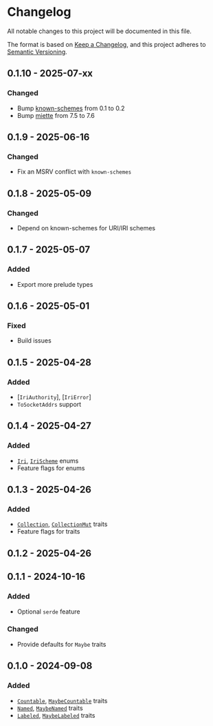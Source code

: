 # Changelog

All notable changes to this project will be documented in this file.

The format is based on [Keep a Changelog](https://keepachangelog.com/en/1.0.0/),
and this project adheres to [Semantic Versioning](https://semver.org/spec/v2.0.0.html).

## 0.1.10 - 2025-07-xx
### Changed
- Bump [known-schemes] from 0.1 to 0.2
- Bump [miette] from 7.5 to 7.6

## 0.1.9 - 2025-06-16
### Changed
- Fix an MSRV conflict with `known-schemes`

## 0.1.8 - 2025-05-09
### Changed
- Depend on known-schemes for URI/IRI schemes

## 0.1.7 - 2025-05-07
### Added
- Export more prelude types

## 0.1.6 - 2025-05-01
### Fixed
- Build issues

## 0.1.5 - 2025-04-28
### Added
- [`IriAuthority`], [`IriError`]
- `ToSocketAddrs` support

## 0.1.4 - 2025-04-27
### Added
- [`Iri`], [`IriScheme`] enums
- Feature flags for enums

## 0.1.3 - 2025-04-26
### Added
- [`Collection`], [`CollectionMut`] traits
- Feature flags for traits

## 0.1.2 - 2025-04-26

## 0.1.1 - 2024-10-16
### Added
- Optional `serde` feature
### Changed
- Provide defaults for `Maybe` traits

## 0.1.0 - 2024-09-08
### Added
- [`Countable`], [`MaybeCountable`] traits
- [`Named`], [`MaybeNamed`] traits
- [`Labeled`], [`MaybeLabeled`] traits

[`Collection`]: https://docs.rs/dogma/latest/dogma/traits/trait.Collection.html
[`CollectionMut`]: https://docs.rs/dogma/latest/dogma/traits/trait.CollectionMut.html
[`Countable`]: https://docs.rs/dogma/latest/dogma/traits/trait.Countable.html
[`Labeled`]: https://docs.rs/dogma/latest/dogma/traits/trait.Labeled.html
[`MaybeCountable`]: https://docs.rs/dogma/latest/dogma/traits/trait.MaybeCountable.html
[`MaybeLabeled`]: https://docs.rs/dogma/latest/dogma/traits/trait.MaybeLabeled.html
[`MaybeNamed`]: https://docs.rs/dogma/latest/dogma/traits/trait.MaybeNamed.html
[`Named`]: https://docs.rs/dogma/latest/dogma/traits/trait.Named.html

[`Iri`]: https://docs.rs/dogma/latest/dogma/enums/enum.Iri.html
[`IriScheme`]: https://docs.rs/dogma/latest/dogma/enums/enum.IriScheme.html
[`Uri`]: https://docs.rs/dogma/latest/dogma/enums/enum.Uri.html
[`UriScheme`]: https://docs.rs/dogma/latest/dogma/enums/enum.UriScheme.html

[known-schemes]: https://crates.io/crates/known-schemes
[miette]: https://crates.io/crates/miette

